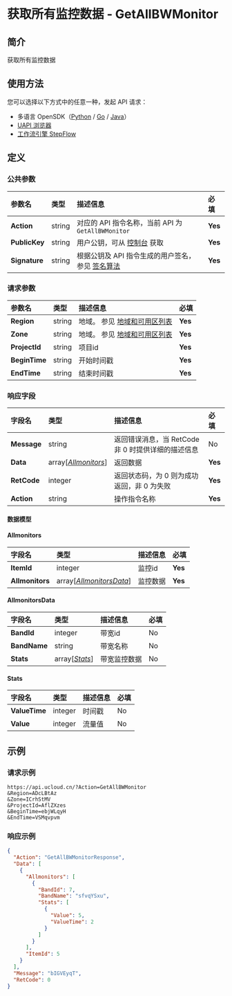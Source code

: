 # 获取所有监控数据 - GetAllBWMonitor

## 简介

获取所有监控数据





## 使用方法

您可以选择以下方式中的任意一种，发起 API 请求：
- 多语言 OpenSDK（[Python](https://github.com/ucloud/ucloud-sdk-python3) / [Go](https://github.com/ucloud/ucloud-sdk-go) / [Java](https://github.com/ucloud/ucloud-sdk-java)）
- [UAPI 浏览器](https://console.ucloud.cn/uapi/detail?id=GetAllBWMonitor)
- [工作流引擎 StepFlow](https://console.ucloud.cn/stepflow/manage/)

## 定义

### 公共参数

| 参数名 | 类型 | 描述信息 | 必填 |
|:---|:---|:---|:---|
| **Action**     | string  | 对应的 API 指令名称，当前 API 为 `GetAllBWMonitor`                        | **Yes** |
| **PublicKey**  | string  | 用户公钥，可从 [控制台](https://console.ucloud.cn/uapi/apikey) 获取                                             | **Yes** |
| **Signature**  | string  | 根据公钥及 API 指令生成的用户签名，参见 [签名算法](api/summary/signature.md)  | **Yes** |

### 请求参数

| 参数名 | 类型 | 描述信息 | 必填 |
|:---|:---|:---|:---|
| **Region** | string | 地域。 参见 [地域和可用区列表](api/summary/regionlist) |**Yes**|
| **Zone** | string | 地域。 参见 [地域和可用区列表](api/summary/regionlist) |**Yes**|
| **ProjectId** | string | 项目id |**Yes**|
| **BeginTime** | string | 开始时间戳 |**Yes**|
| **EndTime** | string | 结束时间戳 |**Yes**|

### 响应字段

| 字段名 | 类型 | 描述信息 | 必填 |
|:---|:---|:---|:---|
| **Message** | string | 返回错误消息，当 RetCode 非 0 时提供详细的描述信息 |No|
| **Data** | array[[*Allmonitors*](#Allmonitors)] | 返回数据 |**Yes**|
| **RetCode** | integer | 返回状态码，为 0 则为成功返回，非 0 为失败 |**Yes**|
| **Action** | string | 操作指令名称 |**Yes**|

#### 数据模型


#### Allmonitors

| 字段名 | 类型 | 描述信息 | 必填 |
|:---|:---|:---|:---|
| **ItemId** | integer | 监控id |**Yes**|
| **Allmonitors** | array[[*AllmonitorsData*](#AllmonitorsData)] | 监控数据 |**Yes**|

#### AllmonitorsData

| 字段名 | 类型 | 描述信息 | 必填 |
|:---|:---|:---|:---|
| **BandId** | integer | 带宽id |No|
| **BandName** | string | 带宽名称 |No|
| **Stats** | array[[*Stats*](#Stats)] | 带宽监控数据 |No|

#### Stats

| 字段名 | 类型 | 描述信息 | 必填 |
|:---|:---|:---|:---|
| **ValueTime** | integer | 时间戳 |No|
| **Value** | integer | 流量值 |No|

## 示例

### 请求示例
    
```
https://api.ucloud.cn/?Action=GetAllBWMonitor
&Region=ADcLBtAz
&Zone=ICrhStMV
&ProjectId=AflZXzes
&BeginTime=ebjWLqyH
&EndTime=VSMqvpvm
```

### 响应示例
    
```json
{
  "Action": "GetAllBWMonitorResponse",
  "Data": [
    {
      "Allmonitors": [
        {
          "BandId": 7,
          "BandName": "sfvqYSxu",
          "Stats": [
            {
              "Value": 5,
              "ValueTime": 2
            }
          ]
        }
      ],
      "ItemId": 5
    }
  ],
  "Message": "bIGVEyqT",
  "RetCode": 0
}
```




